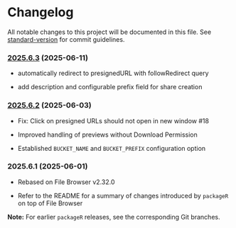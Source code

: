 # Changelog

All notable changes to this project will be documented in this file. See [standard-version](https://github.com/conventional-changelog/standard-version) for commit guidelines.

### [2025.6.3](https://github.com/versioneer-tech/package-r/compare/v2025.6.2...v2025.6.3) (2025-06-11)

- automatically redirect to presignedURL with followRedirect query

- add description and configurable prefix field for share creation


### [2025.6.2](https://github.com/versioneer-tech/package-r/compare/v2025.6.1...v2025.6.2) (2025-06-03)

- Fix: Click on presigned URLs should not open in new window #18

- Improved handling of previews without Download Permission

- Established `BUCKET_NAME` and `BUCKET_PREFIX` configuration option

### 2025.6.1 (2025-06-01)

- Rebased on File Browser v2.32.0

- Refer to the README for a summary of changes introduced by `packageR` on top of File Browser

**Note:** For earlier `packageR` releases, see the corresponding Git branches.